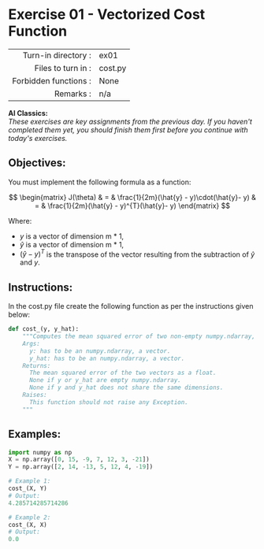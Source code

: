 # Exercise 01 - Vectorized Cost Function

|                       |         |
| --------------------: | ------- |
|   Turn-in directory : | ex01    |
|    Files to turn in : | cost.py |
| Forbidden functions : | None    |
|             Remarks : | n/a     |

**AI Classics:**   
*These exercises are key assignments from the previous day. If you haven't completed them yet, you should finish them first before you continue with today's exercises.*

## Objectives:
You must implement the following formula as a function:  

$$
\begin{matrix}
J(\theta) & = & \frac{1}{2m}(\hat{y} - y)\cdot(\hat{y}- y) & = & \frac{1}{2m}(\hat{y} - y)^{T}(\hat{y}- y)
\end{matrix}
$$  

Where:
- $y$ is a vector of dimension m * 1,
- $\hat{y}$ is a vector of dimension m * 1,
- $(\hat{y} - y)^{T}$ is the transpose of the vector resulting from the subtraction of $\hat{y}$ and $y$.


## Instructions:
In the cost.py file create the following function as per the instructions given below:
```python
def cost_(y, y_hat):
    """Computes the mean squared error of two non-empty numpy.ndarray, without any for loop. The two arrays must have the same dimensions.
    Args:
      y: has to be an numpy.ndarray, a vector.
      y_hat: has to be an numpy.ndarray, a vector.
    Returns:
      The mean squared error of the two vectors as a float.
      None if y or y_hat are empty numpy.ndarray.
      None if y and y_hat does not share the same dimensions.
    Raises:
      This function should not raise any Exception.
    """
```

## Examples:
```python
import numpy as np
X = np.array([0, 15, -9, 7, 12, 3, -21])
Y = np.array([2, 14, -13, 5, 12, 4, -19])

# Example 1:
cost_(X, Y)
# Output:
4.285714285714286

# Example 2:
cost_(X, X)
# Output:
0.0
```